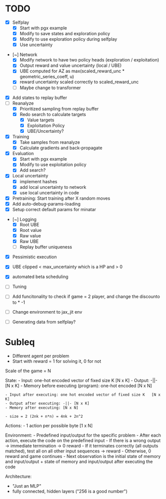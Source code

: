 # TODO

- [x] Selfplay
  - [x] Start with pgx example
  - [x] Modify to save states and exploration policy
  - [x] Modify to use exploration policy during selfplay
  - [x] Use uncertainty
- [~] Network
  - [x] Modify network to have two policy heads (exploration / exploitation)
  - [x] Output reward and value uncertainty (local / UBE)
  - [x] UBE computed for AZ as max(scaled_reward_unc * geometric_series_coeff, u)
  - [x] reward uncertainty scaled correctly to scaled_reward_unc
  - [ ] Maybe change to transformer
- [x] Add states to replay buffer
- [ ] Reanalyze
  - [x] Prioritized sampling from replay buffer
  - [x] Redo search to calculate targets
      - [x] Value targets
      - [x] Exploitation Policy
      - [x] UBE/Uncertainty?
- [x] Training
  - [x] Take samples from reanalyze
  - [x] Calculate gradients and back-propagate
- [x] Evaluation
  - [x] Start with pgx example
  - [x] Modify to use exploitation policy
  - [x] Add search?
- [x] Local uncertainty
  - [x] implement hashes
  - [x] add local uncertainty to network
  - [x] use local uncertainty in code
- [x] Pretraining: Start training after X random moves
- [x] Add auto-debug-params-loading
- [x] Setup correct default params for minatar
- [~] Logging
  - [x] Root UBE
  - [x] Root value
  - [x] Raw value
  - [x] Raw UBE
  - [ ] Replay buffer uniqueness
- [x] Pessimistic execution
- [x] UBE clipped < max_uncertainty which is a HP and > 0
- [x] automated beta scheduling

- [ ] Tuning
- [ ] Add funcitonality to check if game = 2 player, and change the discounto to * -1
- [ ] Change environment to jax_jit env
- [ ] Generating data from selfplay?




# Subleq

- Different agent per problem
- Start with reward = 1 for solving it, 0 for not

Scale of the game = N

State:
    - Input: one-hot encoded vector of fixed size K   [N x K]
    - Output: -||- [N x K]
    - Memory before executing (program): one-hot encoded [N x N]

    - Input after executing: one hot encoded vector of fixed size K   [N x K]
    - Output after executing: -||- [N x K]
    - Memory after executing: [N x N]

    - size = 2 (2nk + n*n) = 4nk + 2n^2

Actions:
    - 1 action per possible byte [1 x N]

Environment:
    - Predefined input/output for the specific problem
    - After each action, execute the code on the predefined input
        - If there is a wrong output -> immediate termination -> 0 reward
        - If it terminates correctly (all outputs matched), test all on all other input sequences -> reward
        - Otherwise, 0 reward and game continues
    - Next observation is the initial state of memory and input/output + state of memory and input/output after executing the code

Architecture:

- "Just an MLP"
- fully connected, hidden layers ("256 is a good number")
